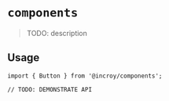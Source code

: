 # `components`

> TODO: description

## Usage

```
import { Button } from '@incroy/components';

// TODO: DEMONSTRATE API
```
